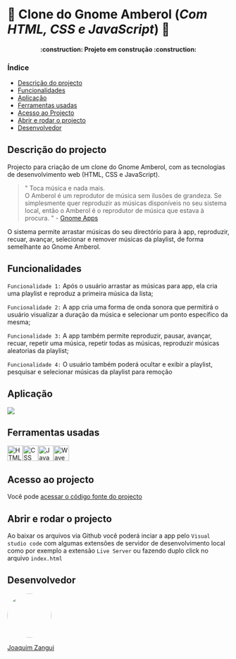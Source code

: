 # :musical_note: Clone do Gnome Amberol (_Com HTML, CSS e JavaScript_) :musical_note:

<h4 align="center"> 
    :construction:  Projeto em construção  :construction:
</h4>

 ### Índice

* [Descrição do projecto](#descrição-do-projecto)
* [Funcionalidades](#funcionalidades)
* [Aplicação](#aplicação)
* [Ferramentas usadas](#ferramentas-usadas)
* [Acesso ao Projecto](#acesso-ao-projecto)
* [Abrir e rodar o projecto](#abrir-e-rodar-o-projecto)
* [Desenvolvedor](#desenvolvedor)

## Descrição do projecto
Projecto para criação de um clone do Gnome Amberol, com as tecnologias de desenvolvimento web (HTML, CSS e JavaScript). 
> " Toca música e nada mais. <br>
O Amberol é um reprodutor de música sem ilusões de grandeza. Se simplesmente quer reproduzir as músicas disponíveis no seu sistema local, então o Amberol é o reprodutor de música que estava à procura. " - [Gnome Apps](https://apps.gnome.org/pt/Amberol/)

O sistema permite arrastar músicas do seu directório para à app, reproduzir, recuar, avançar, selecionar e remover músicas da playlist, de forma semelhante ao Gnome Amberol.

## Funcionalidades
`Funcionalidade 1:` Após o usuário arrastar as músicas para app, ela cria uma playlist e reproduz a primeira música da lista;

`Funcionalidade 2:` A app cria uma forma de onda sonora que permitirá o usuário visualizar a duração da música e selecionar um ponto específico da mesma;

`Funcionalidade 3:` A app também permite reproduzir, pausar, avançar, recuar, repetir uma música, repetir todas as músicas, reproduzir músicas aleatorias da playlist;

`Funcionalidade 4:` O usuário também poderá ocultar e exibir a playlist, pesquisar e selecionar músicas da playlist para remoção

## Aplicação
<img src="https://raw.githubusercontent.com/JoZangui/Minhas-imagens/main/Video-para-exemplo-no-README-do-Github-VERSAO-GIF.gif?token=GHSAT0AAAAAACIJ3YTYXFKMUPTP67JJJTSUZKP63BA"/>

## Ferramentas usadas
<div style="display: flex">
    <img src="https://cdn-icons-png.flaticon.com/512/174/174854.png" width="35" title="HTML">
    <img src="https://upload.wikimedia.org/wikipedia/commons/thumb/6/62/CSS3_logo.svg/800px-CSS3_logo.svg.png" width="35" title="CSS">
    <img src="https://upload.wikimedia.org/wikipedia/commons/6/6a/JavaScript-logo.png" width="35" title="JavaScript">
    <img src="https://user-images.githubusercontent.com/381895/226091100-f5567a28-7736-4d37-8f84-e08f297b7e1a.png" width="35" title="WaveSurfer.js">
</div>

## Acesso ao projecto
Você pode [acessar o código fonte do projecto](https://github.com/JoZangui/amberol_clone)

## Abrir e rodar o projecto
Ao baixar os arquivos via Github você poderá inciar a app pelo `Visual studio code` com algumas extensões de servidor de desenvolvimento local como por exemplo a extensão `Live Server` ou fazendo duplo click no arquivo `index.html`

## Desenvolvedor
<div style="width: 100px; overflow: hidden; border-radius: 100%">
    <img src="https://avatars.githubusercontent.com/u/82146261?v=4" width="100">
</div>

[Joaquim Zangui](https://github.com/JoZangui)